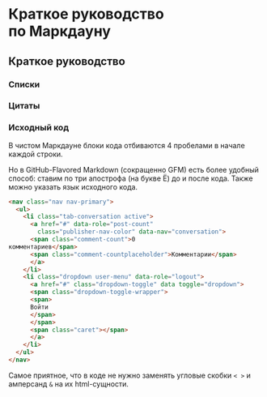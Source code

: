 # Краткое руководство по Маркдауну

## Краткое руководство


### Списки


### Цитаты


### Исходный код

В чистом Маркдауне блоки кода отбиваются 4 пробелами в
начале каждой строки.

Но в GitHub-Flavored Markdown (сокращенно GFM) есть более удобный способ: ставим по три апострофа (на букве
Ё) до и после кода. Также можно указать язык исходного
кода.

```html
<nav class="nav nav-primary">
  <ul>
    <li class="tab-conversation active">
      <a href="#" data-role="post-count"
        class="publisher-nav-color" data-nav="conversation">
      <span class="comment-count">0
комментариев</span>
      <span class="comment-countplaceholder">Комментарии</span>
      </a>
    </li>
    <li class="dropdown user-menu" data-role="logout">
      <a href="#" class="dropdown-toggle" data toggle="dropdown">
      <span class="dropdown-toggle-wrapper">
      <span>
      Войти
      </span>
      </span>
      <span class="caret"></span>
      </a>
    </li>
  </ul>
</nav>
```
Самое приятное, что в коде не нужно заменять угловые
скобки `< >` и амперсанд `&` на их html-сущности.